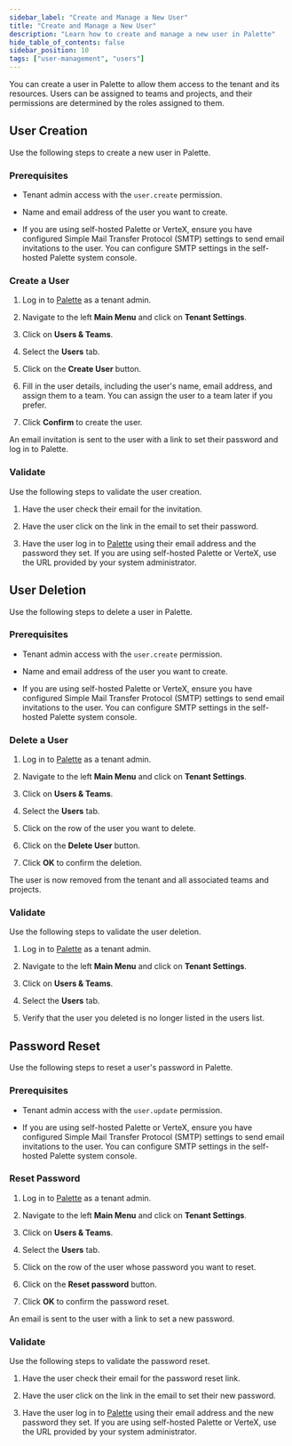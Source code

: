 ```yaml
---
sidebar_label: "Create and Manage a New User"
title: "Create and Manage a New User"
description: "Learn how to create and manage a new user in Palette"
hide_table_of_contents: false
sidebar_position: 10
tags: ["user-management", "users"]
---
```


You can create a user in Palette to allow them access to the tenant and its resources. Users can be assigned to teams
and projects, and their permissions are determined by the roles assigned to them.

## User Creation

Use the following steps to create a new user in Palette.

### Prerequisites

- Tenant admin access with the `user.create` permission.

- Name and email address of the user you want to create.

- If you are using self-hosted Palette or VerteX, ensure you have configured Simple Mail Transfer Protocol (SMTP)
  settings to send email invitations to the user. You can configure SMTP settings in the self-hosted Palette system
  console.

### Create a User

1. Log in to [Palette](https://console.spectrocloud.com) as a tenant admin.

2. Navigate to the left **Main Menu** and click on **Tenant Settings**.

3. Click on **Users & Teams**.

4. Select the **Users** tab.

5. Click on the **Create User** button.

6. Fill in the user details, including the user's name, email address, and assign them to a team. You can assign the
   user to a team later if you prefer.

7. Click **Confirm** to create the user.

An email invitation is sent to the user with a link to set their password and log in to Palette.

### Validate

Use the following steps to validate the user creation.

1. Have the user check their email for the invitation.

2. Have the user click on the link in the email to set their password.

3. Have the user log in to [Palette](https://console.spectrocloud.com) using their email address and the password they
   set. If you are using self-hosted Palette or VerteX, use the URL provided by your system administrator.

## User Deletion

Use the following steps to delete a user in Palette.

### Prerequisites

- Tenant admin access with the `user.create` permission.

- Name and email address of the user you want to create.

- If you are using self-hosted Palette or VerteX, ensure you have configured Simple Mail Transfer Protocol (SMTP)
  settings to send email invitations to the user. You can configure SMTP settings in the self-hosted Palette system
  console.

### Delete a User

1. Log in to [Palette](https://console.spectrocloud.com) as a tenant admin.

2. Navigate to the left **Main Menu** and click on **Tenant Settings**.

3. Click on **Users & Teams**.

4. Select the **Users** tab.

5. Click on the row of the user you want to delete.

6. Click on the **Delete User** button.

7. Click **OK** to confirm the deletion.

The user is now removed from the tenant and all associated teams and projects.

### Validate

Use the following steps to validate the user deletion.

1. Log in to [Palette](https://console.spectrocloud.com) as a tenant admin.

2. Navigate to the left **Main Menu** and click on **Tenant Settings**.

3. Click on **Users & Teams**.

4. Select the **Users** tab.

5. Verify that the user you deleted is no longer listed in the users list.

## Password Reset

Use the following steps to reset a user's password in Palette.

### Prerequisites

- Tenant admin access with the `user.update` permission.

- If you are using self-hosted Palette or VerteX, ensure you have configured Simple Mail Transfer Protocol (SMTP)
  settings to send email invitations to the user. You can configure SMTP settings in the self-hosted Palette system
  console.

### Reset Password

1. Log in to [Palette](https://console.spectrocloud.com) as a tenant admin.

2. Navigate to the left **Main Menu** and click on **Tenant Settings**.

3. Click on **Users & Teams**.

4. Select the **Users** tab.

5. Click on the row of the user whose password you want to reset.

6. Click on the **Reset password** button.

7. Click **OK** to confirm the password reset.

An email is sent to the user with a link to set a new password.

### Validate

Use the following steps to validate the password reset.

1. Have the user check their email for the password reset link.

2. Have the user click on the link in the email to set their new password.

3. Have the user log in to [Palette](https://console.spectrocloud.com) using their email address and the new password
   they set. If you are using self-hosted Palette or VerteX, use the URL provided by your system administrator.
